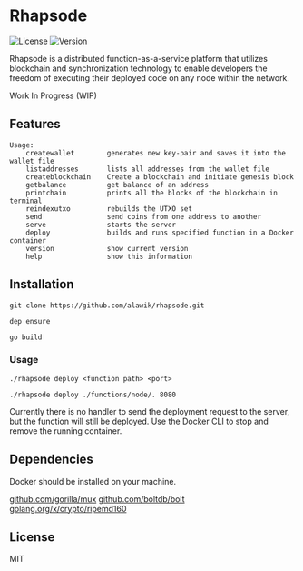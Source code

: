 # Rhapsode

[![License](https://img.shields.io/badge/license-MIT-blue.svg?style=flat-square)](https://github.com/alawik/rhapsode/blob/master/LICENSE)
[![Version](https://img.shields.io/badge/version-0.0.0-lightgrey.svg?style=flat-square)](https://github.com/alawik/rhapsode)

Rhapsode is a distributed function-as-a-service platform that utilizes blockchain and synchronization technology to enable developers the freedom of executing their deployed code on any node within the network.

Work In Progress (WIP)

## Features

```
Usage:
    createwallet        generates new key-pair and saves it into the wallet file
    listaddresses       lists all addresses from the wallet file
    createblockchain    Create a blockchain and initiate genesis block
    getbalance          get balance of an address
    printchain          prints all the blocks of the blockchain in terminal
    reindexutxo         rebuilds the UTXO set
    send                send coins from one address to another
    serve               starts the server
    deploy              builds and runs specified function in a Docker container
    version             show current version
    help                show this information
```

## Installation

`git clone https://github.com/alawik/rhapsode.git`

`dep ensure`

`go build`

### Usage

`./rhapsode deploy <function path> <port>`

`./rhapsode deploy ./functions/node/. 8080`

Currently there is no handler to send the deployment request to the server, but the function will still be deployed. Use the Docker CLI to stop and remove the running container.

## Dependencies

Docker should be installed on your machine.

[github.com/gorilla/mux](https://github.com/gorilla/mux)
[github.com/boltdb/bolt](https://github.com/boltdb/bolt)
[golang.org/x/crypto/ripemd160](https://golang.org/x/crypto/ripemd160)

## License

MIT
